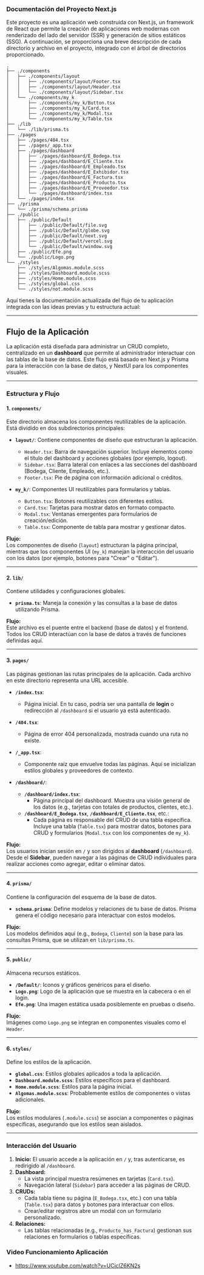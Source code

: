 ### Documentación del Proyecto Next.js

Este proyecto es una aplicación web construida con Next.js, un framework de React que permite la creación de aplicaciones web modernas con renderizado del lado del servidor (SSR) y generación de sitios estáticos (SSG). A continuación, se proporciona una breve descripción de cada directorio y archivo en el proyecto, integrado con el árbol de directorios proporcionado.

```
.
├── ./components
│   ├── ./components/layout
│   │   ├── ./components/layout/Footer.tsx
│   │   ├── ./components/layout/Header.tsx
│   │   └── ./components/layout/Sidebar.tsx
│   └── ./components/my_k
│       ├── ./components/my_k/Button.tsx
│       ├── ./components/my_k/Card.tsx
│       ├── ./components/my_k/Modal.tsx
│       └── ./components/my_k/Table.tsx
├── ./lib
│   └── ./lib/prisma.ts
├── ./pages
│   ├── ./pages/404.tsx
│   ├── ./pages/_app.tsx
│   ├── ./pages/dashboard
│   │   ├── ./pages/dashboard/E_Bodega.tsx
│   │   ├── ./pages/dashboard/E_Cliente.tsx
│   │   ├── ./pages/dashboard/E_Empleado.tsx
│   │   ├── ./pages/dashboard/E_Exhibidor.tsx
│   │   ├── ./pages/dashboard/E_Factura.tsx
│   │   ├── ./pages/dashboard/E_Producto.tsx
│   │   ├── ./pages/dashboard/E_Proveedor.tsx
│   │   └── ./pages/dashboard/index.tsx
│   └── ./pages/index.tsx
├── ./prisma
│   └── ./prisma/schema.prisma
├── ./public
│   ├── ./public/Default
│   │   ├── ./public/Default/file.svg
│   │   ├── ./public/Default/globe.svg
│   │   ├── ./public/Default/next.svg
│   │   ├── ./public/Default/vercel.svg
│   │   └── ./public/Default/window.svg
│   ├── ./public/Efe.png
│   └── ./public/Logo.png
└── ./styles
    ├── ./styles/Algomas.module.scss
    ├── ./styles/Dashboard.module.scss
    ├── ./styles/Home.module.scss
    ├── ./styles/global.css
    └── ./styles/not.module.scss
```

Aquí tienes la documentación actualizada del flujo de tu aplicación integrada con las ideas previas y tu estructura actual:

---

## **Flujo de la Aplicación**

La aplicación está diseñada para administrar un CRUD completo, centralizado en un **dashboard** que permite al administrador interactuar con las tablas de la base de datos. Este flujo está basado en Next.js y Prisma para la interacción con la base de datos, y NextUI para los componentes visuales.

---

### **Estructura y Flujo**

#### **1. `components/`**
Este directorio almacena los componentes reutilizables de la aplicación. Está dividido en dos subdirectorios principales:
- **`layout/`**: Contiene componentes de diseño que estructuran la aplicación.
  - `Header.tsx`: Barra de navegación superior. Incluye elementos como el título del dashboard y acciones globales (por ejemplo, logout).
  - `Sidebar.tsx`: Barra lateral con enlaces a las secciones del dashboard (Bodega, Cliente, Empleado, etc.).
  - `Footer.tsx`: Pie de página con información adicional o créditos.
  
- **`my_k/`**: Componentes UI reutilizables para formularios y tablas.
  - `Button.tsx`: Botones reutilizables con diferentes estilos.
  - `Card.tsx`: Tarjetas para mostrar datos en formato compacto.
  - `Modal.tsx`: Ventanas emergentes para formularios de creación/edición.
  - `Table.tsx`: Componente de tabla para mostrar y gestionar datos.

**Flujo:**  
Los componentes de diseño (`layout`) estructuran la página principal, mientras que los componentes UI (`my_k`) manejan la interacción del usuario con los datos (por ejemplo, botones para "Crear" o "Editar").

---

#### **2. `lib/`**
Contiene utilidades y configuraciones globales.
- **`prisma.ts`**: Maneja la conexión y las consultas a la base de datos utilizando Prisma.

**Flujo:**  
Este archivo es el puente entre el backend (base de datos) y el frontend. Todos los CRUD interactúan con la base de datos a través de funciones definidas aquí.

---

#### **3. `pages/`**
Las páginas gestionan las rutas principales de la aplicación. Cada archivo en este directorio representa una URL accesible.

- **`/index.tsx`**:
  - Página inicial. En tu caso, podría ser una pantalla de **login** o redirección al `/dashboard` si el usuario ya está autenticado.
  
- **`/404.tsx`**:
  - Página de error 404 personalizada, mostrada cuando una ruta no existe.

- **`/_app.tsx`**:
  - Componente raíz que envuelve todas las páginas. Aquí se inicializan estilos globales y proveedores de contexto.

- **`/dashboard/`**:
  - **`/dashboard/index.tsx`**:
    - Página principal del dashboard. Muestra una visión general de los datos (e.g., tarjetas con totales de productos, clientes, etc.).
  - **`/dashboard/E_Bodega.tsx`**, **`/dashboard/E_Cliente.tsx`**, etc.:
    - Cada página es responsable del CRUD de una tabla específica. Incluye una tabla (`Table.tsx`) para mostrar datos, botones para CRUD y formularios (`Modal.tsx` con los componentes de `my_k`).

**Flujo:**  
Los usuarios inician sesión en `/` y son dirigidos al **dashboard** (`/dashboard`). Desde el **Sidebar**, pueden navegar a las páginas de CRUD individuales para realizar acciones como agregar, editar o eliminar datos.

---

#### **4. `prisma/`**
Contiene la configuración del esquema de la base de datos.
- **`schema.prisma`**: Define modelos y relaciones de tu base de datos. Prisma genera el código necesario para interactuar con estos modelos.

**Flujo:**  
Los modelos definidos aquí (e.g., `Bodega`, `Cliente`) son la base para las consultas Prisma, que se utilizan en `lib/prisma.ts`.

---

#### **5. `public/`**
Almacena recursos estáticos.
- **`/Default/`**: Iconos y gráficos genéricos para el diseño.
- **`Logo.png`**: Logo de la aplicación que se muestra en la cabecera o en el login.
- **`Efe.png`**: Una imagen estática usada posiblemente en pruebas o diseño.

**Flujo:**  
Imágenes como `Logo.png` se integran en componentes visuales como el `Header`.

---

#### **6. `styles/`**
Define los estilos de la aplicación.
- **`global.css`**: Estilos globales aplicados a toda la aplicación.
- **`Dashboard.module.scss`**: Estilos específicos para el dashboard.
- **`Home.module.scss`**: Estilos para la página inicial.
- **`Algomas.module.scss`**: Probablemente estilos de componentes o vistas adicionales.

**Flujo:**  
Los estilos modulares (`.module.scss`) se asocian a componentes o páginas específicas, asegurando que los estilos sean aislados.

---

### **Interacción del Usuario**
1. **Inicio:** El usuario accede a la aplicación en `/` y, tras autenticarse, es redirigido al `/dashboard`.
2. **Dashboard:**
   - La vista principal muestra resúmenes en tarjetas (`Card.tsx`).
   - Navegación lateral (`Sidebar`) para acceder a las páginas de CRUD.
3. **CRUDs:**
   - Cada tabla tiene su página (`E_Bodega.tsx`, etc.) con una tabla (`Table.tsx`) para datos y botones para interactuar con ellos.
   - Crear/editar registros abre un modal con un formulario personalizado.
4. **Relaciones:** 
   - Las tablas relacionadas (e.g., `Producto_has_Factura`) gestionan sus relaciones en formularios o tablas específicas.

### **Video Funcionamiento Aplicación**
- https://www.youtube.com/watch?v=UCiclZ6KN2s
